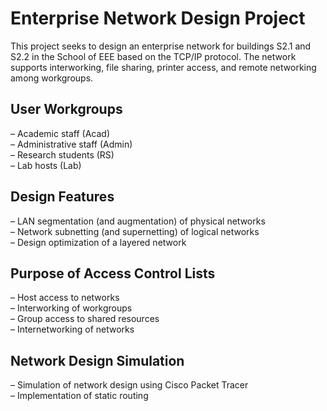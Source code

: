# Enterprise Network Design Project

This project seeks to design an enterprise network for buildings S2.1 and S2.2 in the School of EEE based on the TCP/IP protocol. The network supports interworking, file sharing, printer
access, and remote networking among workgroups.  

## User Workgroups
–  Academic staff (Acad)  
–  Administrative staff (Admin)  
–  Research students (RS)  
–  Lab hosts (Lab)  

## Design Features
–  LAN segmentation (and augmentation) of physical networks  
–  Network subnetting (and supernetting) of logical networks  
–  Design optimization of a layered network  

## Purpose of Access Control Lists
–  Host access to networks  
–  Interworking of workgroups  
–  Group access to shared resources  
–  Internetworking of networks  

## Network Design Simulation
–  Simulation of network design using Cisco Packet Tracer  
–  Implementation of static routing  
